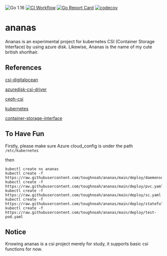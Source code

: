 ![Go 1.16](https://img.shields.io/badge/Go-v1.16-blue)
[![CI Workflow](https://github.com/toughnoah/ananas/actions/workflows/test-coverage.yaml/badge.svg)](https://github.com/toughnoah/ananas/actions/workflows/test-coverage.yaml)
[![Go Report Card](https://goreportcard.com/badge/github.com/toughnoah/ananas)](https://goreportcard.com/report/github.com/toughnoah/ananas)
[![codecov](https://codecov.io/gh/toughnoah/ananas/branch/main/graph/badge.svg?token=VFw6rwUFqY)](https://codecov.io/gh/toughnoah/ananas)
# ananas
Ananas is an experimental project for kubernetes CSI (Container Storage Interface) by using azure disk. Likewise, Ananas is the name of my cute british shorthair.

## References
[csi-digitalocean](https://github.com/digitalocean/csi-digitalocean)

[azuredisk-csi-driver](https://github.com/kubernetes-sigs/azuredisk-csi-driver)

[ceph-csi](https://github.com/ceph/ceph-csi)

[kubernetes](https://github.com/kubernetes/kubernetes)

[container-storage-interface](https://github.com/container-storage-interface/spec)

## To Have Fun
Firstly, please make sure Azure cloud_config is under the path `/etc/kubernetes`

then
```
kubectl create ns ananas
kubectl create -f https://raw.githubusercontent.com/toughnoah/ananas/main/deploy/daemonset.yaml
kubectl create -f https://raw.githubusercontent.com/toughnoah/ananas/main/deploy/pvc.yaml
kubectl create -f https://raw.githubusercontent.com/toughnoah/ananas/main/deploy/sc.yaml
kubectl create -f https://raw.githubusercontent.com/toughnoah/ananas/main/deploy/statefulset.yaml
kubectl create -f https://raw.githubusercontent.com/toughnoah/ananas/main/deploy/test-pod.yaml
```

## Notice
Knowing ananas is a csi project merely for study, it supports basic csi functions for now.
